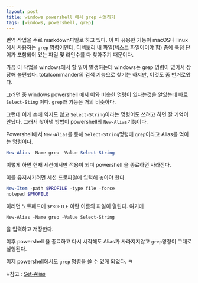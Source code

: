 ```yaml
---
layout: post
title: windows powershell 에서 grep 사용하기
tags: [windows, powershell, grep]
---
```


번역 작업을 주로 markdown파일로 하고 있다. 이 때 유용한 기능이 macOS나 linux에서 사용하는 `grep` 명령어인데, 디렉토리 내 파일(텍스트 파일이어야 함) 중에 특정 단어가 포함되어 있는 파일 및 라인수를 다 찾아주기 때문이다. 

가끔 이 작업을 windows에서 할 일이 발생하는데 windows는 grep 명령이 없어서 상당해 불편했다. totalcommander의 검색 기능으로 찾기는 하지만, 이것도 좀 번거로왔다. 

그러던 중 windows powershell 에서 이와 비슷한 명령이 있다는것을 알았는데 바로 `Select-Sting` 이다. `grep`과 기능은 거의 비슷하다.

그런데 이게 손에 익지도 않고 `Select-String`이라는 명령어도 쓰려고 하면 잘 기억이 안났다. 그래서 찾아낸 방법이 powershell의 `New-Alias`기능이다. 

Powershell에서 `New-Alias`를 통해 `Select-String`명령에 `grep`이라고 Alias를 먹이는 명령이다. 

```powershell
New-Alias -Name grep -Value Select-String
```

이렇게 하면 현재 세션에서만 적용이 되며 powershell 을 종료하면 사라진다.

이를 유지시키려면 세션 프로파일에 입력해 놓아야 한다. 

```powershell
New-Item -path $PROFILE -type file -force
notepad $PROFILE
```

이러면 노트패드에 `$PROFILE` 이란 이름의 파일이 열린다. 여기에 

```
New-Alias -Name grep -Value Select-String
```

을 입력하고 저장한다. 

이후 powershell 을 종료하고 다시 시작해도 Alias가 사라지지않고 `grep`명령이 그대로 실행된다. 



이제 powershell에서도 `grep` 명령을 쓸 수 있게 되었다. ㅋ



⭐︎참고 : [Set-Alias](https://learn.microsoft.com/ko-kr/powershell/module/microsoft.powershell.utility/set-alias?view=powershell-7.3)
